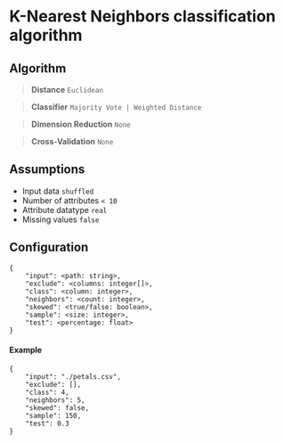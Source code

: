 # K-Nearest Neighbors classification algorithm

## Algorithm
> __Distance__ `Euclidean`

> __Classifier__ `Majority Vote | Weighted Distance`

> __Dimension Reduction__ `None`

> __Cross-Validation__ `None`

## Assumptions
* Input data `shuffled`
* Number of attributes `< 10`
* Attribute datatype `real`
* Missing values `false`

## Configuration
```
{
    "input": <path: string>,
    "exclude": <columns: integer[]>,
    "class": <column: integer>,
    "neighbors": <count: integer>,
    "skewed": <true/false: boolean>,
    "sample": <size: integer>,
    "test": <percentage: float>
}
```
#### Example
```
{
    "input": "./petals.csv",
    "exclude": [],
    "class": 4,
    "neighbors": 5,
    "skewed": false,
    "sample": 150,
    "test": 0.3
}
```
